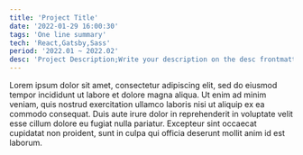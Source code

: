 ```yaml
---
title: 'Project Title'
date: '2022-01-29 16:00:30'
tags: 'One line summary'
tech: 'React,Gatsby,Sass'
period: '2022.01 ~ 2022.02'
desc: 'Project Description;Write your description on the desc frontmatter;The description is displayed on the screen divided by semicolons;You can see the example project documentation right below'
---
```


Lorem ipsum dolor sit amet, consectetur adipiscing elit, sed do eiusmod tempor incididunt ut labore et dolore magna aliqua. Ut enim ad minim veniam, quis nostrud exercitation ullamco laboris nisi ut aliquip ex ea commodo consequat. Duis aute irure dolor in reprehenderit in voluptate velit esse cillum dolore eu fugiat nulla pariatur. Excepteur sint occaecat cupidatat non proident, sunt in culpa qui officia deserunt mollit anim id est laborum.
